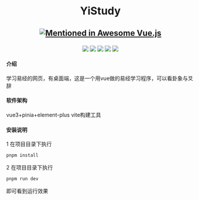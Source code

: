 <h1 align="center">YiStudy</h1>
<h2 align="center">

[![Mentioned in Awesome Vue.js](https://awesome.re/mentioned-badge.svg)](https://github.com/vuejs/awesome-vue)

</h2>

<p align="center">
<img src="https://img.shields.io/badge/vue-^3.3.4-green"/>
<img src="https://img.shields.io/badge/element_plus-^3.3.4-blue"/>
<img src="https://img.shields.io/badge/ pinia-^2.1.6-yello"/>
<img src="https://img.shields.io/badge/vite-^4.4.5-pruple"/>
<img src="https://img.shields.io/badge/pnpm-yellow"/>
   

   
#### 介绍
学习易经的网页，有桌面端，这是一个用vue做的易经学习程序，可以看卦象与爻辞

#### 软件架构
vue3+pinia+element-plus
vite构建工具

#### 安装说明
1 在项目目录下执行 
 ```java
 pnpm install  

 ```
 2 在项目目录下执行 
 ```java
 pnpm run dev  

 ```
 即可看到运行效果

